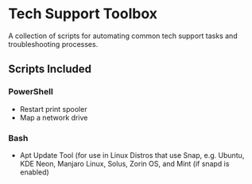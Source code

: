 # Tech Support Toolbox
A collection of scripts for automating common tech support tasks and troubleshooting processes.

## Scripts Included

### PowerShell
- Restart print spooler
- Map a network drive

### Bash
- Apt Update Tool (for use in Linux Distros that use Snap, e.g. Ubuntu, KDE Neon, Manjaro Linux, Solus, Zorin OS, and Mint (if snapd is enabled)
